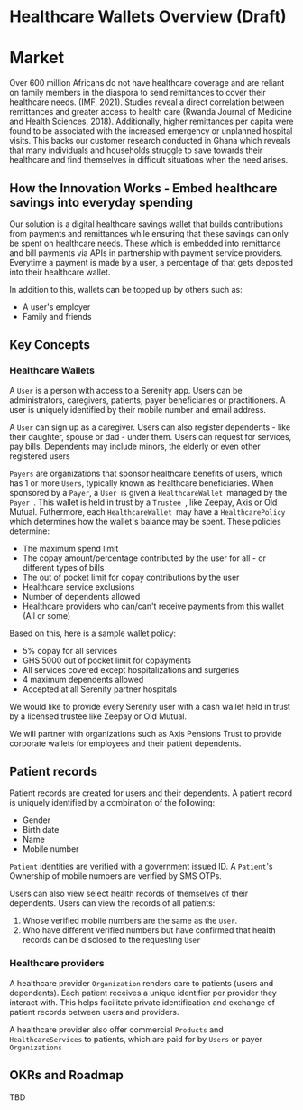 # Healthcare Wallets Overview (Draft)

# Market

Over 600 million Africans do not have healthcare coverage and are reliant on family members in the diaspora to send remittances to cover their healthcare needs. (IMF, 2021). Studies reveal a direct correlation between remittances and greater access to health care (Rwanda Journal of Medicine and Health Sciences, 2018). Additionally, higher remittances per capita were found to be associated with the increased emergency or unplanned hospital visits. This backs our customer research conducted in Ghana which reveals that many individuals and households struggle to save towards their healthcare and find themselves in difficult situations when the need arises.

## How the Innovation Works - Embed healthcare savings into everyday spending

Our solution is a digital healthcare savings wallet that builds contributions from payments and remittances while ensuring that these savings can only be spent on healthcare needs. These which is embedded into remittance and bill payments via APIs in partnership with payment service providers. Everytime a payment is made by a user, a percentage of that gets deposited into their healthcare wallet.

In addition to this, wallets can be topped up by others such as:

* A user's employer
* Family and friends

## Key Concepts

### Healthcare Wallets

A `User` is a person with access to a Serenity app. Users can be administrators, caregivers, patients, payer beneficiaries or practitioners. A user is uniquely identified by their mobile number and email address.

A `User` can sign up as a caregiver. Users can also register dependents - like their daughter, spouse or dad - under them. Users can request for services, pay bills. Dependents may include minors, the elderly or even other registered users

`Payers` are organizations that sponsor healthcare benefits of users, which has 1 or more `Users`, typically known as healthcare beneficiaries. When sponsored by a `Payer`, a `User `is given a `HealthcareWallet `managed by the `Payer `. This wallet is held in trust by a `Trustee `, like Zeepay, Axis or Old Mutual. Futhermore, each `HealthcareWallet `may have a `HealthcarePolicy ` which determines how the wallet's balance may be spent. These policies determine:

* The maximum spend limit
* The copay amount/percentage contributed by the user for all - or different types of bills
* The out of pocket limit for copay contributions by the user
* Healthcare service exclusions
* Number of dependents allowed
* Healthcare providers who can/can't receive payments from this wallet (All or some)

Based on this, here is a sample wallet policy:

- 5% copay for all services
- GHS 5000 out of pocket limit for copayments
- All services covered except hospitalizations and surgeries
- 4 maximum dependents allowed
- Accepted at all Serenity partner hospitals

We would like to provide every Serenity user with a cash wallet held in trust by a licensed trustee like Zeepay or Old Mutual.

We will partner with organizations such as Axis Pensions Trust to provide corporate wallets for employees and their patient dependents.

## Patient records

Patient records are created for users and their dependents. A patient record is uniquely identified by a combination of the following:

* Gender
* Birth date
* Name
* Mobile number

`Patient` identities are verified with a government issued ID. A `Patient`'s Ownership of mobile numbers are verified by SMS OTPs.

Users can also view select health records of themselves of their dependents. Users can view the records of all patients:

1. Whose verified mobile numbers are the same as the `User`.
2. Who have different verified numbers but have confirmed that health records can be disclosed to the requesting `User`

### Healthcare providers

A healthcare provider `Organization` renders care to patients (users and dependents). Each patient receives a unique identifier per provider they interact with. This helps facilitate private identification and exchange of patient records between users and providers.

A healthcare provider also offer commercial `Products` and `HealthcareServices` to patients, which are paid for by `Users` or payer `Organizations`

## OKRs and Roadmap

TBD
